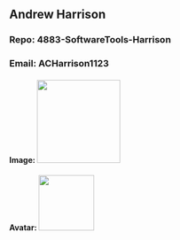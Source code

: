 ## Andrew Harrison
### Repo: 4883-SoftwareTools-Harrison
### Email: ACHarrison1123
#### Image: <img src="" width="150">
#### Avatar: <img src="" width="100">
